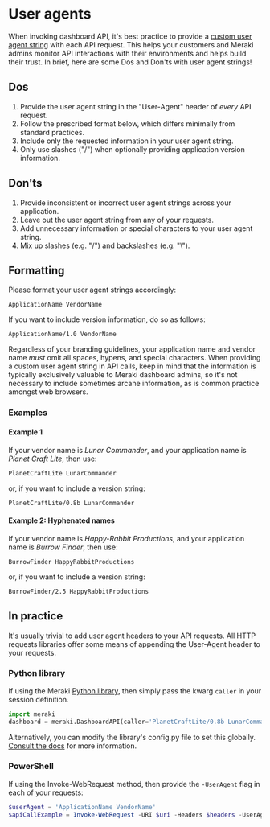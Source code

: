 # User agents

When invoking dashboard API, it's best practice to provide a [custom user agent string](https://developer.mozilla.org/en-US/docs/Web/HTTP/Headers/User-Agent) with each API request. This helps your customers and Meraki admins monitor API interactions with their environments and helps build their trust. In brief, here are some Dos and Don'ts with user agent strings!

## Dos

1. Provide the user agent string in the "User-Agent" header of _every_ API request.
2. Follow the prescribed format below, which differs minimally from standard practices.
3. Include only the requested information in your user agent string.
4. Only use slashes ("/") when optionally providing application version information.

## Don'ts

1. Provide inconsistent or incorrect user agent strings across your application.
2. Leave out the user agent string from any of your requests.
3. Add unnecessary information or special characters to your user agent string.
4. Mix up slashes (e.g. "/") and backslashes (e.g. "\\").

## Formatting

Please format your user agent strings accordingly:

``` Template
ApplicationName VendorName
```

If you want to include version information, do so as follows:

``` Template with version string
ApplicationName/1.0 VendorName
```

Regardless of your branding guidelines, your application name and vendor name *must* omit all spaces, hypens, and special characters. When providing a custom user agent string in API calls, keep in mind that the information is typically exclusively valuable to Meraki dashboard admins, so it's not necessary to include sometimes arcane information, as is common practice amongst web browsers.

### Examples

#### Example 1

If your vendor name is _Lunar Commander_, and your application name is _Planet Craft Lite_, then use:

``` Example 1
PlanetCraftLite LunarCommander
```

or, if you want to include a version string:

``` Example 1 with version string
PlanetCraftLite/0.8b LunarCommander
```

#### Example 2: Hyphenated names

If your vendor name is _Happy-Rabbit Productions_, and your application name is _Burrow Finder_, then use: 

``` Example 2
BurrowFinder HappyRabbitProductions
```

or, if you want to include a version string:

``` Example 2 with version string
BurrowFinder/2.5 HappyRabbitProductions
```

## In practice

It's usually trivial to add user agent headers to your API requests. All HTTP requests libraries offer some means of appending the User-Agent header to your requests.

### Python library

If using the Meraki [Python library](pythonLibrary.md), then simply pass the kwarg `caller` in your session definition.

``` Python
import meraki
dashboard = meraki.DashboardAPI(caller='PlanetCraftLite/0.8b LunarCommander')
```

Alternatively, you can modify the library's config.py file to set this globally. [Consult the docs](https://github.com/meraki/dashboard-api-python) for more information.

### PowerShell

If using the Invoke-WebRequest method, then provide the `-UserAgent` flag in each of your requests:

``` PowerShell
$userAgent = 'ApplicationName VendorName'
$apiCallExample = Invoke-WebRequest -URI $uri -Headers $headers -UserAgent $userAgent
```
